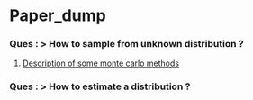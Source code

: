 # Paper_dump

### Ques : > How to sample from unknown distribution ? 
1. [Description of some monte carlo methods](https://www.inference.org.uk/mackay/erice.pdf)
### Ques : > How to estimate a distribution ?
